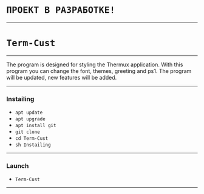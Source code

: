 # **`ПРОЕКТ В РАЗРАБОТКЕ!`**
***
# **`Term-Cust`**
***
The program is designed for styling the Thermux application.
With this program you can change the font, themes, greeting and ps1.
The program will be updated, new features will be added.
***
### Instailing
* `apt update`
* `apt upgrade`
* `apt install git`
* `git clone `
* `cd Term-Cust`
* `sh Instailing`
***
### Launch
* `Term-Cust`
***
